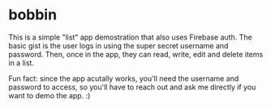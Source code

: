 # bobbin
This is a simple "list" app demostration that also uses Firebase auth. The basic gist is the user logs in using the super secret username and password. Then, once in the app, they can read, write, edit and delete items in a list.

Fun fact: since the app acutally works, you'll need the username and password to access, so you'll have to reach out and ask me directly if you want to demo the app. :)

